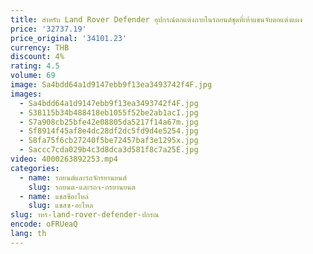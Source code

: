 ```yaml
---
title: สําหรับ Land Rover Defender อุปกรณ์ตกแต่งภายในรถยนต์ชุดที่เท้าแขนจับตกแต่งแผง
price: '32737.19'
price_original: '34101.23'
currency: THB
discount: 4%
rating: 4.5
volume: 69
image: Sa4bdd64a1d9147ebb9f13ea3493742f4F.jpg
images:
  - Sa4bdd64a1d9147ebb9f13ea3493742f4F.jpg
  - S38115b34b488418eb1055f52be2ab1acI.jpg
  - S7a908cb25bfe42e08805da5217f14a67m.jpg
  - Sf8914f45af8e4dc28df2dc5fd9d4e5254.jpg
  - S8fa75f6cb27240f5be72457baf3e1295x.jpg
  - Saccc7cda029b4c3d8dca3d581f8c7a25E.jpg
video: 4000263892253.mp4
categories:
  - name: รถยนต์และรถจักรยานยนต์
    slug: รถยนต-และรถจ-กรยานยนต
  - name: แชสซีอะไหล่
    slug: แชสซ-อะไหล
slug: าหร-land-rover-defender-ปกรณ
encode: oFRUeaQ
lang: th
---
```

  